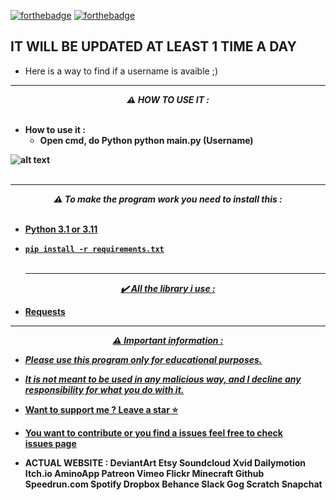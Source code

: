 
[![forthebadge](https://forthebadge.com/images/badges/made-with-python.svg)](https://forthebadge.com)
[![forthebadge](https://forthebadge.com/images/badges/built-with-love.svg)](https://forthebadge.com)


IT WILL BE UPDATED AT LEAST 1 TIME A DAY
---
* Here is a way to find if a username is avaible ;)

-----

<p align="center"><strong><i>⚠️ HOW TO USE IT :</i></strong</p>
<br><br>

* How to use it :
  * Open cmd, do Python python main.py (Username)
  
![alt text](https://cdn.discordapp.com/attachments/807697483635359774/1060207903543394355/image.png)
<br><br>
  
  -----

<p align="center"><strong><i>⚠️ To make the program work you need to install this :</i></strong</p>
<br><br>

* <a href="https://www.python.org/ftp/python/3.11.1/python-3.11.1-amd64.exe">Python 3.1 or 3.11

* `pip install -r requirements.txt`
<br><br>
  
  -----
<p align="center"><i>✔️ All the library i use :</i></p>

* Requests
---
<p align="center"><strong><i>⚠️ Important information :</i></strong</p>

* ***Please use this program only for educational purposes.***
* ***It is not meant to be used in any malicious way, and I decline any responsibility for what you do with it.***

* Want to support me ? Leave a star ⭐ 
* You want to contribute or you find a issues feel free to check <br/>[issues page](https://github.com/TheCuteOwl/NO-Deobfuscator/issues)

* ACTUAL WEBSITE : 
 DeviantArt
Etsy
Soundcloud
Xvid
Dailymotion
Itch.io
AminoApp
Patreon
Vimeo
Flickr
Minecraft
Github
Speedrun.com
Spotify
Dropbox
Behance
Slack
Gog
Scratch
Snapchat
